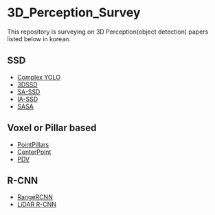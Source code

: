 # 3D_Perception_Survey
This repository is surveying on 3D Perception(object detection) papers listed below in korean.

## SSD
- [Complex YOLO](assets/complex_yolo/Complex%20YOLO(2018)%20c3eeb8834fe34e4ebf71c7e0aa0715ac.md)
- [3DSSD](assets/3d_ssd/3D%20SSD(2020,%20CVPR%202020)%20b229dae041cc481a98dc20898b93345e.md)
- [SA-SSD](assets/sa_ssd/SA-SSD(2020,%20CVPR%202020)%20c8f371fa4ca3409a8593465b7ae3cb2a.md)
- [IA-SSD](assets/ia_ssd/IA-SSD(2022,%20CVPR%202022)%20cbd914acb1424e21bb040db6ad2ac974.md)
- [SASA](assets/sasa/SASA(2022,%20AAAI%202022)%205fd815d3fdeb43d4bb94f25d7342fd3c.md)

## Voxel or Pillar based
- [PointPillars](assets/pointpillars/PointPillars(2018,%20CVPR%202019)%20646e2a707bfc498fb0856a4e3ca40682.md)
- [CenterPoint](assets/center_point/CenterPoint(2020,%20CVPR%202021)%2098f611dca33e407fb202d225c8b17f7b.md)
- [PDV](assets/pdv/PDV(2022,%20CVPR%202022)%2088a24e9a14da4f7db0c80da40082112e.md)

## R-CNN
- [RangeRCNN](assets/range_rcnn/RangeRCNN(2020)%20f45529f71e084593aab079e695adc7d2.md)
- [LiDAR R-CNN](assets/lidar_rcnn/LIDAR%20R-CNN(2021,%20CVPR%202021)%203c493b40c47a4320a754f864687fccb6.md)
